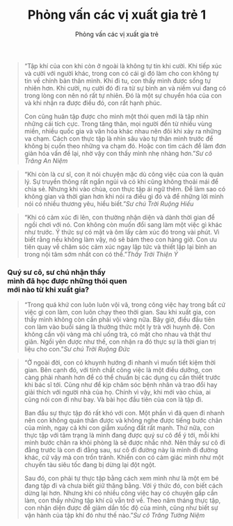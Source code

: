﻿---
title: Phỏng vấn các vị xuất gia trẻ 1
preceeding_full_page_image_A4: "article2023/young-ones/A4 - Positive Habit Question.png"
preceeding_full_page_image_Letter: "article2023/young-ones/Letter - Positive Habit Question.png"
author: Phỏng vấn các vị xuất gia trẻ
---

<!-- POSITIVE HABIT -->
<!-- <p class="intro">Phỏng vấn các vị xuất gia trẻ</p> -->

> “Tập khí của con khi còn ở ngoài là không tự tin khi cười. Khi tiếp xúc và cười với người khác, trong con có cái gì đó làm cho con không tự tin về chính bản thân mình. Khi đi tu, con thấy mình được sống tự nhiên hơn. Khi cười, nụ cười đó đi ra từ sự bình an và niềm vui đang có trong lòng con nên nó rất tự nhiên. Đó là một sự chuyển hóa của con và khi nhận ra được điều đó, con rất hạnh phúc.
> 
> Con cũng huân tập được cho mình một thói quen mới là tập nhìn những cái tích cực. Trong tăng thân, mọi người đến từ nhiều vùng miền, nhiều quốc gia và văn hóa khác nhau nên đôi khi xảy ra những va chạm. Cách con thực tập là nhìn sâu vào tự thân mình trước để không bị cuốn theo những va chạm đó. Hoặc con tìm cách để làm đơn giản hóa vấn đề lại, nhờ vậy con thấy mình nhẹ nhàng hơn.”<cite>Sư cô Trăng An Niệm</cite>

> “Khi còn là cư sĩ, con ít nói chuyện mặc dù công việc của con là quản lý. Sự truyền thông rất ngắn ngủi và có khi cũng không thoải mái để chia sẻ. Nhưng khi vào chùa, con thực tập ái ngữ thêm. Để làm sao có không gian và thời gian hơn khi nói ra điều gì đó và để những lời mình nói có nhiều thương yêu, hiểu biết.”<cite>Sư chú Trời Ruộng Hiếu</cite>

> “Khi có cảm xúc đi lên, con thường nhận diện và dành thời gian để ngồi chơi với nó. Con không còn muốn đổi sang làm một việc gì khác như trước. Ý thức sự có mặt và ôm lấy cảm xúc đó trong vài phút. Vì biết rằng nếu không làm vậy, nó sẽ bám theo con hàng giờ. Con ưu tiên quay về chăm sóc cảm xúc ngay lập tức và thiết lập lại bình an trong nội tâm sớm nhất con có thể.”<cite>Thầy Trời Thiện Ý</cite>

<!--  -->
<h3>Quý sư cô, sư chú nhận thấy <br/>mình đã học được những thói quen <br/>mới nào từ khi xuất gia?</h3>

> “Trong quá khứ con luôn luôn vội vã, trong công việc hay trong bất cứ việc gì con làm, con luôn chạy theo thời gian. Sau khi xuất gia, con thấy mình không còn cần phải vội vàng nữa. Bây giờ, điều đầu tiên con làm vào buổi sáng là thưởng thức một ly trà với huynh đệ. Con không cần vội vàng mà chỉ uống trà, có mặt cho nhau và thật thư giãn. Ngồi yên được như thế, con nhận ra đó thực sự là thời gian trị liệu cho con.”<cite>Sư chú Trời Ruộng Đức</cite>

> “Ở ngoài đời, con có khuynh hướng đi nhanh vì muốn tiết kiệm thời gian. Bên cạnh đó, với tính chất công việc là một điều dưỡng, con càng phải nhanh hơn để có thể chuẩn bị các dụng cụ cần thiết trước khi bác sĩ tới. Cũng như để kịp chăm sóc bệnh nhân và trao đổi hay giải thích với người nhà của họ. Chính vì vậy, khi mới vào chùa, ai cũng nói con đi như bay. Và bài học đầu tiên của con là tập đi. 
> 
> Ban đầu sự thực tập đó rất khó với con. Một phần vì đã quen đi nhanh nên con không quán thân được và không nghe được tiếng bước chân của mình, ngay cả khi con giẫm xuống đất rất mạnh. Thứ nữa, con thực tập với tâm trạng là mình đang được quý sư cô để ý tới, mỗi khi mình bước chân ra khỏi phòng là sẽ được nhắc nhở. Nên thấy sư cô đi đằng trước là con đi đằng sau, sư cô đi đường này là mình đi đường khác, cứ vậy mà con trốn tránh. Khiến con có cảm giác mình như một chuyến tàu siêu tốc đang bị dừng lại đột ngột. 
> 
> Sau đó, con phải tự thực tập bằng cách xem mình như là một em bé đang tập đi và chưa biết giữ thăng bằng. Với ý thức đó, con biết cách dừng lại hơn. Nhưng khi có nhiều công việc hay có chuyện gấp cần làm, con thấy những tập khí cũ vẫn trở về. Theo năm tháng thực tập, con nhận diện được để giảm dần tốc độ của mình, cũng như biết sự vận hành của tập khí đó như thế nào.”<cite>Sư cô Trăng Tường Niệm</cite>